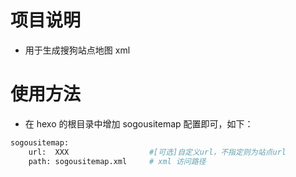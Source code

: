 # 项目说明
- 用于生成搜狗站点地图 xml

# 使用方法
- 在 hexo 的根目录中增加 sogousitemap 配置即可，如下：

```sh
sogousitemap:
    url:  XXX                  #[可选]自定义url，不指定则为站点url
    path: sogousitemap.xml     # xml 访问路径
```
